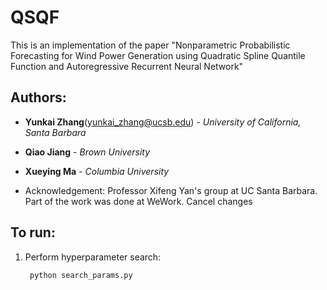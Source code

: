 # QSQF
This is an implementation of the paper "Nonparametric Probabilistic Forecasting for Wind Power Generation using Quadratic Spline Quantile Function and Autoregressive Recurrent Neural Network"

## Authors:
* **Yunkai Zhang**(<yunkai_zhang@ucsb.edu>) - *University of California, Santa Barbara* 

* **Qiao Jiang** - *Brown University*

* **Xueying Ma** - *Columbia University*
* Acknowledgement: Professor Xifeng Yan's group at UC Santa Barbara. Part of the work was done at WeWork.
Cancel changes
## To run:

1. Perform hyperparameter search:
        
   ```bash
    python search_params.py
   ```

